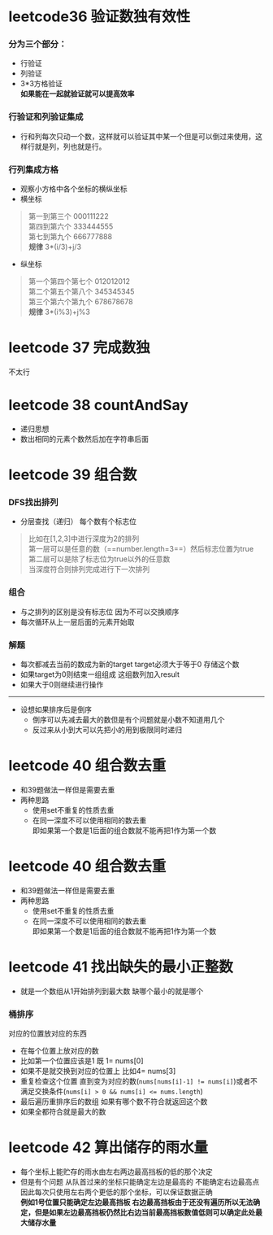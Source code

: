
# leetcode36 验证数独有效性
### 分为三个部分：
* 行验证
* 列验证
* 3*3方格验证
<br>**如果能在一起就验证就可以提高效率**

### 行验证和列验证集成
* 行和列每次只动一个数，这样就可以验证其中某一个但是可以倒过来使用，这样行就是列，列也就是行。

### 行列集成方格
* 观察小方格中各个坐标的横纵坐标
* 横坐标
> 第一到第三个 000111222 <br>
> 第四到第六个 333444555 <br>
> 第七到第九个 666777888
<br>**规律** 3*(i/3)+j/3
* 纵坐标
> 第一个第四个第七个 012012012 <br>
> 第二个第五个第八个 345345345 <br>
> 第三个第六个第九个 678678678
<br>**规律** 3*(i%3)+j%3


# leetcode 37 完成数独
不太行

# leetcode 38 countAndSay
* 递归思想
* 数出相同的元素个数然后加在字符串后面

# leetcode 39 组合数
### DFS找出排列
* 分层查找（递归） 每个数有个标志位
> 比如在[1,2,3]中进行深度为2的排列<br>第一层可以是任意的数（==number.length=3==）然后标志位置为true<br>第二层可以是除了标志位为true以外的任意数<br>当深度符合则排列完成进行下一次排列

### 组合
* 与之排列的区别是没有标志位 因为不可以交换顺序
* 每次循环从上一层后面的元素开始取

### 解题
* 每次都减去当前的数成为新的target target必须大于等于0 存储这个数
* 如果target为0则结束一组组成 这组数列加入result
* 如果大于0则继续进行操作

***
* 设想如果排序后是倒序
    * 倒序可以先减去最大的数但是有个问题就是小数不知道用几个
    * 反过来从小到大可以先把小的用到极限同时递归


# leetcode 40 组合数去重
* 和39题做法一样但是需要去重
* 两种思路
    * 使用set不重复的性质去重
    * 在同一深度不可以使用相同的数去重<br>即如果第一个数是1后面的组合数就不能再把1作为第一个数


# leetcode 40 组合数去重
* 和39题做法一样但是需要去重
* 两种思路
    * 使用set不重复的性质去重
    * 在同一深度不可以使用相同的数去重<br>即如果第一个数是1后面的组合数就不能再把1作为第一个数


# leetcode 41 找出缺失的最小正整数
* 就是一个数组从1开始排列到最大数 缺哪个最小的就是哪个

### 桶排序
对应的位置放对应的东西
* 在每个位置上放对应的数
* 比如第一个位置应该是1 既 1= nums[0]
* 如果不是就交换到对应的位置上 比如4= nums[3]
* 重复检查这个位置 直到变为对应的数(`nums[nums[i]-1] != nums[i]`)或者不满足交换条件(`nums[i] > 0 && nums[i] <= nums.length`)
* 最后遍历重排序后的数组 如果有哪个数不符合就返回这个数
* 如果全都符合就是最大的数


# leetcode 42 算出储存的雨水量
* 每个坐标上能贮存的雨水由左右两边最高挡板的低的那个决定
* 但是有个问题 从队首过来的坐标只能确定左边是最高的 不能确定右边最高点<br>因此每次只使用左右两个更低的那个坐标，可以保证数据正确
<br>**例如1号位置只能确定左边最高挡板 右边最高挡板由于还没有遍历所以无法确定，但是如果左边最高挡板仍然比右边当前最高挡板数值低则可以确定此处最大储存水量**


